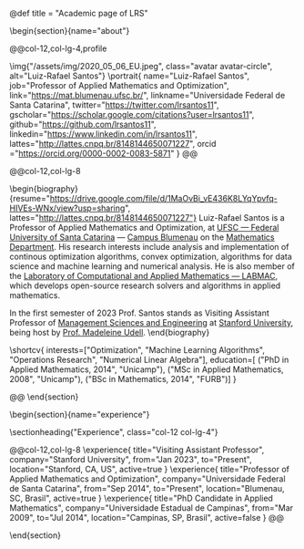 @def title = "Academic page of LRS"



<!-- -----------------
     BIOGRAPHY SECTION
     ----------------- -->

\begin{section}{name="about"}

<!-- LEFT COLUMN -->
@@col-12,col-lg-4,profile

\img{"/assets/img/2020_05_06_EU.jpeg", class="avatar avatar-circle", alt="Luiz-Rafael Santos"}
\portrait{
  name="Luiz-Rafael Santos",
  job="Professor of Applied Mathematics and Optimization",
  link="https://mat.blumenau.ufsc.br/",
  linkname="Universidade Federal de Santa Catarina",
  twitter="https://twitter.com/lrsantos11",
  gscholar="https://scholar.google.com/citations?user=lrsantos11",
  github="https://github.com/lrsantos11",
  linkedin="https://www.linkedin.com/in/lrsantos11", 
  lattes="http://lattes.cnpq.br/8148144650071227",
  orcid ="https://orcid.org/0000-0002-0083-5871"
}
@@ <!-- end of column -->

<!-- RIGHT COLUMN -->
@@col-12,col-lg-8

\begin{biography}{resume="https://drive.google.com/file/d/1MaOvBi_vE436K8LYqYpvfq-HIVEs-WNx/view?usp=sharing", lattes="http://lattes.cnpq.br/8148144650071227"}
Luiz-Rafael Santos is a Professor of Applied Mathematics and Optimization, at [UFSC — Federal University of Santa Catarina](https://ufsc.br) — [Campus Blumenau](https://blumenau.ufsc.br) on the [Mathematics Department](https://mat.blumenau.ufsc.br). His research interests include analysis and implementation of continous optimization algorithms, convex optimization, algorithms for data science and machine learning and numerical analysis. He is also member of the [Laboratory of Computational and Applied Mathematics — LABMAC](http://labmac.mat.blumenau.ufsc.br), which develops open-source research solvers and algorithms in applied mathematics.

In the first semester of 2023 Prof. Santos stands as Visiting Assistant Professor of [Management Sciences and Engineering](https://msande.stanford.edu) at [Stanford University](https://stanford.edu), being host by [Prof. Madeleine Udell](https://web.stanford.edu/~udell).
\end{biography}

\shortcv{
  interests=["Optimization", "Machine Learning Algorithms", "Operations Research", "Numerical Linear Algebra"],
  education=[
    ("PhD in Applied Mathematics, 2014", "Unicamp"),
    ("MSc in Applied Mathematics, 2008", "Unicamp"),
    ("BSc in Mathematics, 2014", "FURB")]
}

@@ <!-- end of column -->
\end{section}

<!-- --------------
     SKILLS SECTION
     -------------- -->

<!-- \begin{section}{name="skills", class="wg-featurette", rowclass="featurette"} -->

<!-- \sectionheading{"Skills", class="col-md-12"} -->

<!-- \skill{"Julia", "90%", img="/assets/img/julia-dots.svg"} -->
<!-- \skill{"Machine Learning", "100%", fa="chart-line"} -->
<!-- \skill{"Photography", "10%", fa="camera-retro"} -->

<!-- \end{section} -->


<!-- ------------------
     EXPERIENCE SECTION
     ------------------ -->

\begin{section}{name="experience"}

\sectionheading{"Experience", class="col-12 col-lg-4"}

@@col-12,col-lg-8
\experience{
  title="Visiting Assistant Professor",
  company="Stanford University",
  from="Jan 2023",
  to="Present",
  location="Stanford, CA, US",
  active=true
  }
\experience{
  title="Professor of Applied Mathematics and Optimization",
  company="Universidade Federal de Santa Catarina",
  from="Sep 2014",
  to="Present",
  location="Blumenau, SC, Brasil",
  active=true
  }
  \experience{
  title="PhD Candidate in Applied Mathematics",
  company="Universidade Estadual de Campinas",
  from="Mar 2009",
  to="Jul 2014",
  location="Campinas, SP, Brasil",
  active=false
  }
@@

\end{section}


<!-- --------------------
     RECENT POSTS SECTION
     -------------------- -->



<!-- -----------------
     PORTFOLIO SECTION XXX
     ----------------- -->

<!-- -------------
     TALKS SECTION XXX
     ------------- -->

<!-- --------------------
     FEATURED PUB SECTION XXX
     -------------------- -->

<!-- ---------------------------
     RECENT PUBLICATIONS SECTION XXX
     --------------------------- -->
